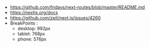 - https://github.com/fridays/next-routes/blob/master/README.md
- https://nextjs.org/docs
- https://github.com/zeit/next.js/issues/4260
- BreakPoints : 
  * desktop: 992px
  * tablet: 768px
  * phone: 576px
